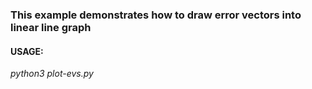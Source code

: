 ### This example demonstrates how to draw error vectors into linear line graph

#### USAGE:
_python3 plot-evs.py_
